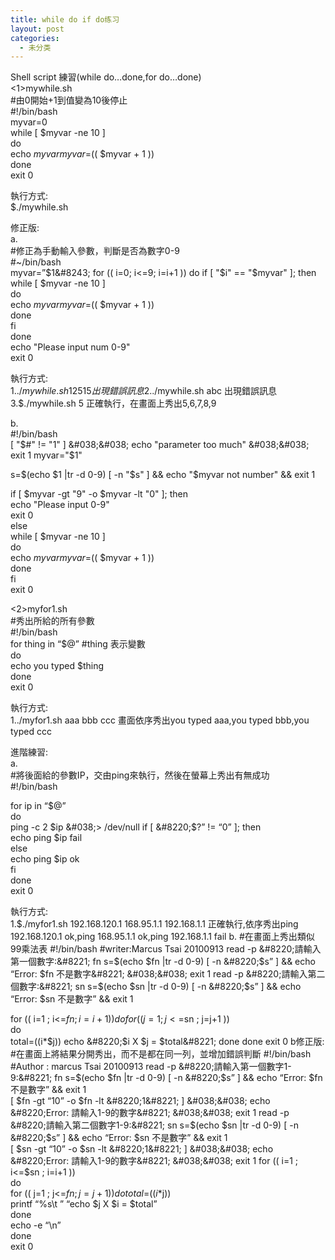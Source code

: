```yaml
---
title: while do if do练习
layout: post
categories:
  - 未分类
---
```

Shell script 練習(while do&#8230;done,for do&#8230;done)  
<1>mywhile.sh  
#由0開始+1到值變為10後停止  
#!/bin/bash  
myvar=0  
while [ $myvar -ne 10 ]  
do  
echo $myvar  
myvar=$(( $myvar + 1 ))  
done  
exit 0

執行方式:  
$./mywhile.sh 

修正版:  
a.  
#修正為手動輸入參數，判斷是否為數字0-9  
#~/bin/bash  
myvar=&#8221;$1&#8243;  
for (( i=0; i<=9; i=i+1 ))  
do  
if [ "$i" == "$myvar" ]; then  
while [ $myvar -ne 10 ]  
do  
echo $myvar  
myvar=$(( $myvar + 1 ))  
done  
fi  
done  
echo "Please input num 0-9"  
exit 0

執行方式:  
1.$./mywhile.sh 12515 出現錯誤訊息  
2.$./mywhile.sh abc 出現錯誤訊息  
3.$./mywhile.sh 5 正確執行，在畫面上秀出5,6,7,8,9 

b.  
#!/bin/bash  
[ "$#" != "1" ] &#038;&#038; echo "parameter too much" &#038;&#038; exit 1  
myvar="$1"

s=$(echo $1 |tr -d 0-9)  
[ -n "$s" ] &#038;&#038; echo "$myvar not number" &#038;&#038; exit 1

if [ $myvar -gt "9" -o $myvar -lt "0" ]; then  
echo "Please input 0-9"  
exit 0  
else  
while [ $myvar -ne 10 ]  
do  
echo $myvar  
myvar=$(( $myvar + 1 ))  
done  
fi  
exit 0

<2>myfor1.sh  
#秀出所給的所有參數  
#!/bin/bash  
for thing in &#8220;$@&#8221; #thing 表示變數  
do  
echo you typed $thing  
done  
exit 0

執行方式:  
1../myfor1.sh aaa bbb ccc 畫面依序秀出you typed aaa,you typed bbb,you typed ccc

進階練習:  
a.  
#將後面給的參數IP，交由ping來執行，然後在螢幕上秀出有無成功  
#!/bin/bash

for ip in &#8220;$@&#8221;  
do  
ping -c 2 $ip &#038;> /dev/null  
if [ &#8220;$?&#8221; != &#8220;0&#8221; ]; then  
echo ping $ip fail  
else  
echo ping $ip ok  
fi  
done  
exit 0

執行方式:  
1.$./myfor1.sh 192.168.120.1 168.95.1.1 192.168.1.1  
正確執行,依序秀出ping 192.168.120.1 ok,ping 168.95.1.1 ok,ping 192.168.1.1 fail  
b.  
#在畫面上秀出類似99乘法表  
#!/bin/bash  
#writer:Marcus Tsai 20100913  
read -p &#8220;請輸入第一個數字:&#8221; fn  
s=$(echo $fn |tr -d 0-9)  
[ -n &#8220;$s&#8221; ] &#038;&#038; echo &#8220;Error: $fn 不是數字&#8221; &#038;&#038; exit 1  
read -p &#8220;請輸入第二個數字:&#8221; sn  
s=$(echo $sn |tr -d 0-9)  
[ -n &#8220;$s&#8221; ] &#038;&#038; echo &#8220;Error: $sn 不是數字&#8221; &#038;&#038; exit 1

for (( i=1 ; i<=$fn ; i=i+1 ))  
do  
for (( j=1 ; j<=$sn ; j=j+1 ))  
do  
total=$(($i*$j))  
echo &#8220;$i X $j = $total&#8221;  
done  
done  
exit 0  
b修正版:  
#在畫面上將結果分開秀出，而不是都在同一列，並增加錯誤判斷  
#!/bin/bash  
#Author : marcus Tsai 20100913  
read -p &#8220;請輸入第一個數字1-9:&#8221; fn  
s=$(echo $fn |tr -d 0-9)  
[ -n &#8220;$s&#8221; ] &#038;&#038; echo &#8220;Error: $fn 不是數字&#8221; &#038;&#038; exit 1  
[ $fn -gt &#8220;10&#8221; -o $fn -lt &#8220;1&#8221; ] &#038;&#038; echo &#8220;Error: 請輸入1-9的數字&#8221; &#038;&#038; exit 1  
read -p &#8220;請輸入第二個數字1-9:&#8221; sn  
s=$(echo $sn |tr -d 0-9)  
[ -n &#8220;$s&#8221; ] &#038;&#038; echo &#8220;Error: $sn 不是數字&#8221; &#038;&#038; exit 1  
[ $sn -gt &#8220;10&#8221; -o $sn -lt &#8220;1&#8221; ] &#038;&#038; echo &#8220;Error: 請輸入1-9的數字&#8221; &#038;&#038; exit 1  
for (( i=1 ; i<=$sn ; i=i+1 ))  
do  
for (( j=1 ; j<=$fn ; j=j+1 ))  
do  
total=$(($i*$j))  
printf &#8220;%s\t &#8221; &#8220;echo $j X $i = $total&#8221;  
done  
echo -e &#8220;\n&#8221;  
done  
exit 0